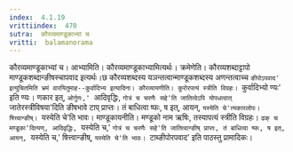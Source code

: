 ```yaml
---
index:  4.1.19
vrittiindex:  470
sutra:  कौरव्यमाण्डूकाभ्यां च
vritti:  balamanorama 
---
```


कौरव्यमाण्डूकाभ्यां च। आभ्यामिति। कौरव्यमाण्डूकाभ्यामित्यर्थः। क्रमेणेति। कौरव्यशब्दाट्टापो माण्डूकशब्दान्ङीषस्चापवाद इत्यर्थः।छ कौरव्यशब्दस्य यञन्तत्वान्माण्डूकशब्दस्य अणन्तत्वाच्च `ङीपोऽपवाद' इत्युचितमिति भ्रमं वारयितुमाह--कुर्वादिभ्य इत्यादिना। कौरव्यायणीति। कुरोरपत्यं स्त्रीति विग्रहः। `कुर्वादिभ्यो ण्यः' इति ण्यः। णकार इत्, `ओर्गुणः,' `आदिवृद्धिः, `गोत्रं च चरणैः सहे'ति जातित्वेऽपि योपधत्वात् `जातेरस्त्रीविषया'दिति ङीषभावे टाप् प्राप्तः। तं बाधित्वा ष्फः, ष इत्, आयन्, `यस्येति चे'त्यकारलोपः। षित्त्वान्ङीष्। `यस्येति चे'ति भावः। माण्डूकायनीति। मण्डूको नाम ऋषिः, तस्यापत्यं स्त्रीति विग्रहः। `ढक् च मण्डूका'दित्यण्, आदिवृद्धिः, `यस्येति च,' `गोत्रं च चरणैः सहे'ति जातित्वान्ङीष् प्राप्तः, तं बाधित्वा ष्फः, ष इत्, आयन्, `यस्येति च,' षित्त्वान्ङीष्, `यस्येति चे'ति भावः। `टाब्ङीपोरपवाद' इति पाठस्तु प्रामादिकः।

